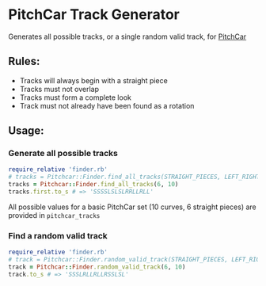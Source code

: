 # PitchCar Track Generator

Generates all possible tracks, or a single random valid track, for
[PitchCar](https://boardgamegeek.com/boardgame/150/pitchcar)

## Rules:
* Tracks will always begin with a straight piece
* Tracks must not overlap
* Tracks must form a complete look
* Track must not already have been found as a rotation

## Usage:
### Generate all possible tracks
```ruby
require_relative 'finder.rb'
# tracks = Pitchcar::Finder.find_all_tracks(STRAIGHT_PIECES, LEFT_RIGHT_PIECES)
tracks = Pitchcar::Finder.find_all_tracks(6, 10)
tracks.first.to_s # => 'SSSSLSLSLRRLLRLL'
```

All possible values for a basic PitchCar set (10 curves, 6 straight pieces)
are provided in `pitchcar_tracks`

### Find a random valid track
```ruby
require_relative 'finder.rb'
# track = Pitchcar::Finder.random_valid_track(STRAIGHT_PIECES, LEFT_RIGHT_PIECES)
track = Pitchcar::Finder.random_valid_track(6, 10)
track.to_s # => 'SSSLRLLRLLRSSLSL'
